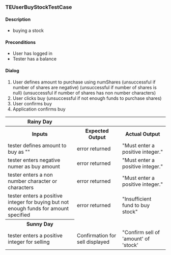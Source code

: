 ### TEUserBuyStockTestCase

#### Description
* buying a stock

#### Preconditions
* User has logged in
* Tester has a balance

#### Dialog
1. User defines amount to purchase using numShares
	(unsuccessful if number of shares are negative)
	(unsuccessful if number of shares is null)
	(unsuccessful if number of shares has non number characters)
2. User clicks buy
	(unsuccessful if not enough funds to purchase shares)
3. User confirms buy
4. Application confirms buy

<table>
	<tr>
		<th>Rainy Day</th>
	</tr>
	<tr>
		<th>Inputs</th>
		<th>Expected Output</th>
		<th>Actual Output</th>
	</tr>
	<tr>
		<td>tester defines amount to buy as ""</td>
		<td>error returned</td>
		<td>"Must enter a positive integer."</td>
	</tr>
	<tr>
		<td>tester enters negative numer as buy amount</td>
		<td>error returned</td>
		<td>"Must enter a positive integer."</td>
	</tr>
	<tr>
		<td>tester enters a non number character or characters</td>
		<td>error returned</td>
		<td>"Must enter a positive integer."</td>
	</tr>
	<tr>
		<td>tester enters a positive integer for buying but not enough funds for amount specified</td>
		<td>error returned</td>
		<td>"Insufficient fund to buy stock"</td>
	</tr>
	<tr>
		<th>Sunny Day</th>
	</tr>
	<tr>
		<td>tester enters a positive integer for selling</td>
		<td>Confirmation for sell displayed</td>
		<td>"Confirm sell of 'amount' of 'stock'</td>
	</tr>
	
</table>